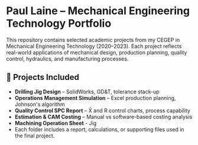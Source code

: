 # Paul Laine – Mechanical Engineering Technology Portfolio

This repository contains selected academic projects from my CEGEP in Mechanical Engineering Technology (2020–2023). Each project reflects real-world applications of mechanical design, production planning, quality control, hydraulics, and manufacturing processes.

## 📂 Projects Included

- **Drilling Jig Design** – SolidWorks, GD&T, tolerance stack-up
- **Operations Management Simulation** – Excel production planning, Johnson's algorithm
- **Quality Control SPC Report** – X̄ and R control charts, process capability
- **Estimation & CAM Costing** – Manual vs software-based costing analysis
- **Machining Operation Sheet** - Jig
- Each folder includes a report, calculations, or supporting files used in the final project.
